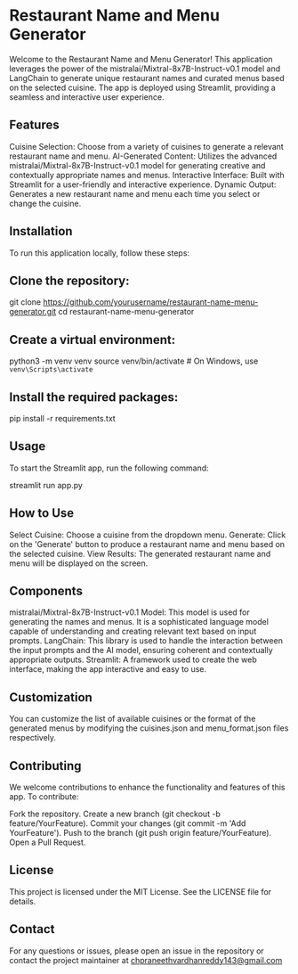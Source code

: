 # **Restaurant Name and Menu Generator**
Welcome to the Restaurant Name and Menu Generator! This application leverages the power of the mistralai/Mixtral-8x7B-Instruct-v0.1 model and LangChain to generate unique restaurant names and curated menus based on the selected cuisine. The app is deployed using Streamlit, providing a seamless and interactive user experience.

## **Features**
Cuisine Selection: Choose from a variety of cuisines to generate a relevant restaurant name and menu.
AI-Generated Content: Utilizes the advanced mistralai/Mixtral-8x7B-Instruct-v0.1 model for generating creative and contextually appropriate names and menus.
Interactive Interface: Built with Streamlit for a user-friendly and interactive experience.
Dynamic Output: Generates a new restaurant name and menu each time you select or change the cuisine.

## **Installation**
To run this application locally, follow these steps:

## **Clone the repository:**

git clone https://github.com/yourusername/restaurant-name-menu-generator.git
cd restaurant-name-menu-generator


## **Create a virtual environment:**

python3 -m venv venv
source venv/bin/activate  # On Windows, use `venv\Scripts\activate`


## **Install the required packages:**

pip install -r requirements.txt


## **Usage**
To start the Streamlit app, run the following command:

streamlit run app.py


## **How to Use**
Select Cuisine: Choose a cuisine from the dropdown menu.
Generate: Click on the 'Generate' button to produce a restaurant name and menu based on the selected cuisine.
View Results: The generated restaurant name and menu will be displayed on the screen.

## **Components**
mistralai/Mixtral-8x7B-Instruct-v0.1 Model: This model is used for generating the names and menus. It is a sophisticated language model capable of understanding and creating relevant text based on input prompts.
LangChain: This library is used to handle the interaction between the input prompts and the AI model, ensuring coherent and contextually appropriate outputs.
Streamlit: A framework used to create the web interface, making the app interactive and easy to use.

## **Customization**
You can customize the list of available cuisines or the format of the generated menus by modifying the cuisines.json and menu_format.json files respectively.

## **Contributing**
We welcome contributions to enhance the functionality and features of this app. To contribute:

Fork the repository.
Create a new branch (git checkout -b feature/YourFeature).
Commit your changes (git commit -m 'Add YourFeature').
Push to the branch (git push origin feature/YourFeature).
Open a Pull Request.

## **License**
This project is licensed under the MIT License. See the LICENSE file for details.

## **Contact**
For any questions or issues, please open an issue in the repository or contact the project maintainer at chpraneethvardhanreddy143@gmail.com
